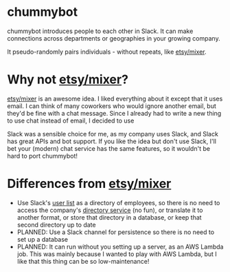 # chummybot

chummybot introduces people to each other in Slack. 
It can make connections across departments or geographies in your growing company.

It pseudo-randomly pairs individuals - without repeats,
like [etsy/mixer][1].

# Why not [etsy/mixer][1]?

[etsy/mixer][1] is an awesome idea. I liked everything about it except that it uses email.
I can think of many coworkers who would ignore another email, but they'd be fine with a chat message.
Since I already had to write a new thing to use chat instead of email,
I decided to use 

Slack was a sensible choice for me, as my company uses Slack, and Slack has great APIs and bot support.
If you like the idea but don't use Slack, I'll bet your (modern) chat service has the same features,
so it wouldn't be hard to port chummybot!

# Differences from [etsy/mixer][1]

* Use Slack's [user list](https://api.slack.com/methods/users.list) as a directory of employees,
so there is no need to access the company's [directory service](https://en.wikipedia.org/wiki/Directory_service)
(no fun), or translate it to another format, or store that directory in a database,
or keep that second directory up to date
* PLANNED: Use a Slack channel for persistence so there is no need to set up a database
* PLANNED: It can run without you setting up a server, as an AWS Lambda job.
This was mainly because I wanted to play with AWS Lambda, but I like that this thing can be so low-maintenance!


[1]: https://codeascraft.com/2015/09/15/assisted-serendipity/
